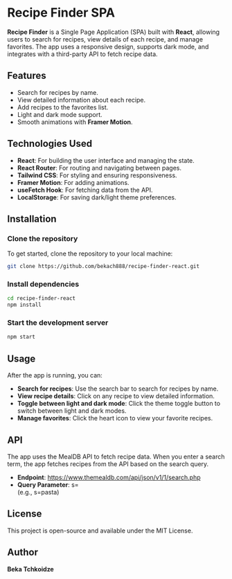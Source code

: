 # Recipe Finder SPA

**Recipe Finder** is a Single Page Application (SPA) built with **React**, allowing users to search for recipes, view details of each recipe, and manage favorites. The app uses a responsive design, supports dark mode, and integrates with a third-party API to fetch recipe data.

## Features
- Search for recipes by name.
- View detailed information about each recipe.
- Add recipes to the favorites list.
- Light and dark mode support.
- Smooth animations with **Framer Motion**.

## Technologies Used
- **React**: For building the user interface and managing the state.
- **React Router**: For routing and navigating between pages.
- **Tailwind CSS**: For styling and ensuring responsiveness.
- **Framer Motion**: For adding animations.
- **useFetch Hook**: For fetching data from the API.
- **LocalStorage**: For saving dark/light theme preferences.

## Installation

### Clone the repository

To get started, clone the repository to your local machine:

```bash
git clone https://github.com/bekach888/recipe-finder-react.git
```

### Install dependencies

```bash
cd recipe-finder-react
npm install
```

### Start the development server

```bash
npm start
```
## Usage
After the app is running, you can:
- **Search for recipes**: Use the search bar to search for recipes by name.
- **View recipe details**: Click on any recipe to view detailed information.
- **Toggle between light and dark mode**: Click the theme toggle button to switch between light and dark modes.
- **Manage favorites**: Click the heart icon to view your favorite recipes.

## API
The app uses the MealDB API to fetch recipe data. When you enter a search term, the app fetches recipes from the API based on the search query.

- **Endpoint**: https://www.themealdb.com/api/json/v1/1/search.php
- **Query Parameter**: s=<search term> (e.g., s=pasta)

## License

This project is open-source and available under the MIT License.

## Author
**Beka Tchkoidze**
